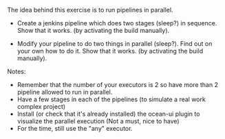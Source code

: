 The idea behind this exercise is to run pipelines in parallel.

- Create a jenkins pipeline which does two stages
	(sleep?) in sequence.
	Show that it works. (by activating the build manually).

- Modify your pipeline to do two things in parallel
	(sleep?). Find out on your own how to do it.
	Show that it works. (by activating the build manually).

Notes:
* Remember that the number of your executors is 2 so have more than 2 pipeline allowed
	to run in parallel.
* Have a few stages in each of the pipelines (to simulate a real work complex project)
* Install (or check that it's already installed) the ocean-ui plugin to visualize the
	parallel execution (Not a must, nice to have)
* For the time, still use the "any" executor.
